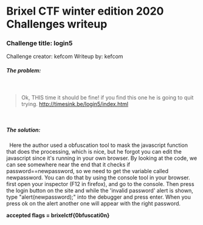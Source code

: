# Brixel CTF winter edition 2020 Challenges writeup
### Challenge title: login5
Challenge creator: kefcom
Writeup by: kefcom

##### The problem:
&nbsp;
>Ok, THIS time it should be fine! if you find this one he is going to quit trying.
http://timesink.be/login5/index.html

&nbsp;
##### The solution:
&nbsp;
Here the author used a obfuscation tool to mask the javascript function that does the processing, which is nice, but he forgot you can edit the javascript since it's running in your own browser. By looking at the code, we can see somewhere near the end that it checks if password==newpassword, so we need to get the variable called newpassword. You can do that by using the console tool in your browser.
first open your inspector (F12 in firefox), and go to the console. Then press the login button on the site and while the 'invalid password' alert is shown, type "alert(newpassword);" into the debugger and press enter. When you press ok on the alert another one will appear with the right password.

**accepted flags = brixelctf{0bfuscati0n}**

